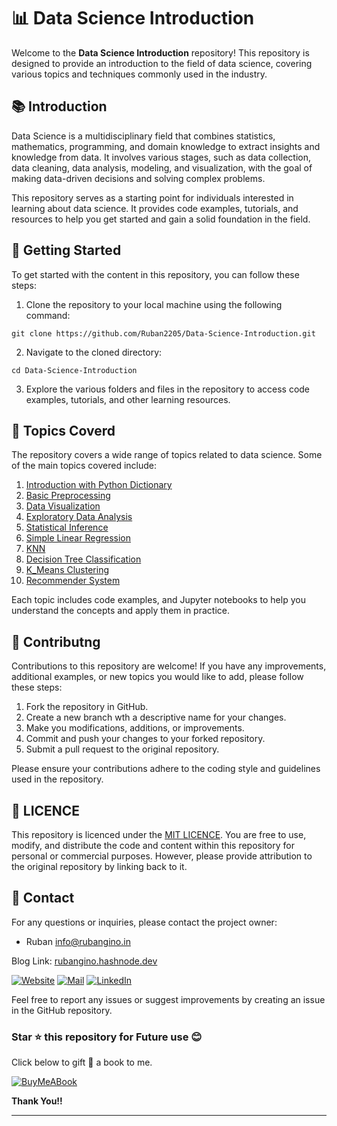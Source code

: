 # 📊 Data Science Introduction

Welcome to the **Data Science Introduction** repository! This repository is designed to provide an introduction to the field of data science, covering various topics and techniques commonly used in the industry. 

## 📚 Introduction 

Data Science is a multidisciplinary field that combines statistics, mathematics, programming, and domain knowledge to extract insights and knowledge from data. It involves various stages, such as data collection, data cleaning, data analysis, modeling, and visualization, with the goal of making data-driven decisions and solving complex problems. 

This repository serves as a starting point for individuals interested in learning about data science. It provides code examples, tutorials, and resources to help you get started and gain a solid foundation in the field. 

## 🚀 Getting Started 

To get started with the content in this repository, you can follow these steps: 

1. Clone the repository to your local machine using the following command: 
```
git clone https://github.com/Ruban2205/Data-Science-Introduction.git
```

2. Navigate to the cloned directory: 
```
cd Data-Science-Introduction
```

3. Explore the various folders and files in the repository to access code examples, tutorials, and other learning resources. 

## 📝 Topics Coverd

The repository covers a wide range of topics related to data science. Some of the main topics covered include: 

1) [Introduction with Python Dictionary](/01_Python_Dictionary_Datasets.ipynb)
2) [Basic Preprocessing](/02_Basic_Preprocessing.ipynb)
3) [Data Visualization](/03_Data_Visualization.ipynb)
4) [Exploratory Data Analysis](/04_Exploratory_Data_Analysis.ipynb)
5) [Statistical Inference](/05_Statistical_Inference.ipynb)
6) [Simple Linear Regression](/06_Simple_Linear_Regression.ipynb)
7) [KNN](/07_KNN.ipynb)
8) [Decision Tree Classification](/08_Decision_Tree_Classification.ipynb)
9) [K_Means Clustering](/09_K_Means_Clustering.ipynb)
10) [Recommender System](/10_Recommender_Systems.ipynb)

Each topic includes code examples, and Jupyter notebooks to help you understand the concepts and apply them in practice.

## 🙌 Contributng 

Contributions to this repository are welcome! If you have any improvements, additional examples, or new topics you would like to add, please follow these steps:

1. Fork the repository in GitHub. 
2. Create a new branch wth a descriptive name for your changes. 
3. Make you modifications, additions, or improvements. 
4. Commit and push your changes to your forked repository. 
5. Submit a pull request to the original repository. 

Please ensure your contributions adhere to the coding style and guidelines used in the repository. 

## 📃 LICENCE 

This repository is licenced under the [MIT LICENCE](/LICENCE). You are free to use, modify, and distribute the code and content within this repository for personal or commercial purposes. However, please provide attribution to the original repository by linking back to it.

## 📧 Contact

For any questions or inquiries, please contact the project owner: 

- Ruban [info@rubangino.in](https://mailto:info@rubangino.in/)

Blog Link: [rubangino.hashnode.dev](https://rubangino.hashnode.dev/)

[![Website](https://img.shields.io/badge/website-000000?style=for-the-badge&logo=About.me&logoColor=white)](https://rubangino.in/)
[![Mail](https://img.shields.io/badge/Email-D14836?style=for-the-badge&logo=gmail&logoColor=white)](mailto:info@rubangino.in)
[![LinkedIn](https://img.shields.io/badge/LinkedIn-0077B5?style=for-the-badge&logo=linkedin&logoColor=white)](https://www.linkedin.com/in/ruban-gino-singh/)

Feel free to report any issues or suggest improvements by creating an issue in the GitHub repository.


### Star ⭐ this repository for Future use 😊

Click below to gift 🎁 a book to me.

[![BuyMeABook](https://img.shields.io/badge/Buy%20Me%20a%20Book-ffdd00?style=for-the-badge&logo=buy-me-a-book&logoColor=black)
](https://bit.ly/3M5jxLd)

**Thank You!!**

<hr/>
